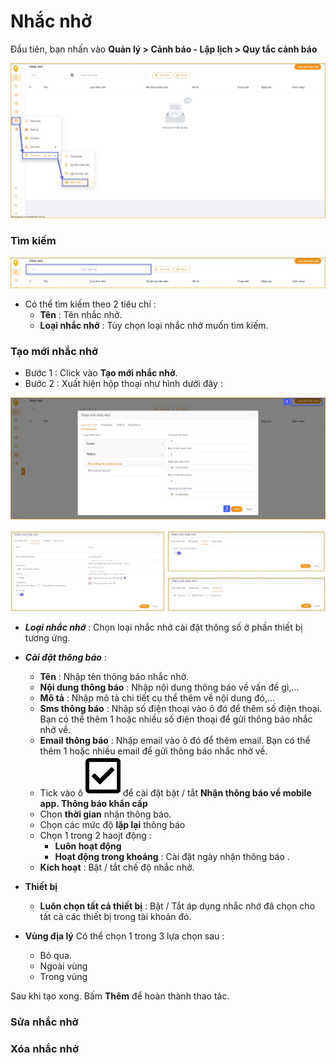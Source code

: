 
#  Nhắc nhở

Đầu tiên, bạn nhấn vào **Quản lý > Cảnh báo - Lập lịch > Quy tắc cảnh báo**

<span style="display:block;text-align:left">![Interface manage acount](/docs/assets/images/web-interface/notification/remind.jpg) 

### Tìm kiếm 
<span style="display:block;text-align:left">![Interface manage acount](/docs/assets/images/web-interface/notification/search-remind.jpg)

- Có thể tìm kiếm theo 2 tiêu chí :
    * **Tên** : Tên nhắc nhở.
    * **Loại nhắc nhở** : Tùy chọn loại nhắc nhở muốn tìm kiếm.
### Tạo mới nhắc nhở

* Bước 1 : Click vào **Tạo mới nhắc nhở**.
* Bước 2 : Xuất hiện hộp thoại như hình dưới đây : 

<span style="display:block;text-align:left">![Interface manage acount](/docs/assets/images/web-interface/notification/add-remind-1.jpg)

<span style="display:block;text-align:left">![Interface manage acount](/docs/assets/images/web-interface/notification/add-remind-2.jpg)


* ***Loại nhắc nhở*** : Chọn loại nhắc nhở cài đặt thông số ở phần thiết bị tương ứng.

* ***Cài đặt thông báo*** :     
    * **Tên** : Nhập tên thông báo nhắc nhở.
    * **Nội dung thông báo** : Nhập nội dung thông báo về vấn đề gì,...
    * **Mô tả** : Nhập mô tả chi tiết cụ thể thêm về nội dung đó,...
    - **Sms thông báo** : Nhập  số điện thoại vào ô đó để thêm số điện thoại.
    Bạn có thể thêm 1 hoặc nhiều số điện thoại để gửi thông báo nhắc nhở về.
    - **Email thông báo** : Nhập email vào ô đó để thêm email.
    Bạn có thể thêm 1 hoặc nhiều email để gửi thông báo nhắc nhở về.
    - Tick vào ô <span class="icon-left svg-filter-tick">![Ok](/docs/assets/images/web-interface/icon/SVG/check-square.svg) để cài đặt bật / tắt **Nhận thông báo về mobile app. Thông báo khẩn cấp**
    - Chọn **thời gian** nhận thông báo.
    - Chọn các mức độ **lặp lại** thông báo 
    - Chọn 1 trong 2 haojt động :
        - **Luôn hoạt động**
        - **Hoạt động trong khoảng** :  Cài đặt ngày nhận thông báo .
    * **Kích hoạt** : Bật / tắt chế độ nhắc nhở. 
* **Thiết bị** 
    - **Luôn chọn tất cả thiết bị** : Bật / Tắt áp dụng nhắc nhở đã chọn cho  tất cả các thiết bị trong tài khoản đó.
* **Vùng địa lý** 
Có thể chọn 1 trong 3 lựa chọn sau :
    - Bỏ qua.
    - Ngoài vùng
    - Trong vùng

Sau khi tạo xong. Bấm **Thêm** để hoàn thành thao tác.

### Sửa nhắc nhở

### Xóa nhắc nhở